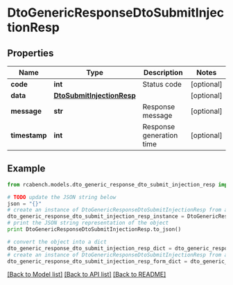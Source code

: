 # DtoGenericResponseDtoSubmitInjectionResp


## Properties

Name | Type | Description | Notes
------------ | ------------- | ------------- | -------------
**code** | **int** | Status code | [optional] 
**data** | [**DtoSubmitInjectionResp**](DtoSubmitInjectionResp.md) |  | [optional] 
**message** | **str** | Response message | [optional] 
**timestamp** | **int** | Response generation time | [optional] 

## Example

```python
from rcabench.models.dto_generic_response_dto_submit_injection_resp import DtoGenericResponseDtoSubmitInjectionResp

# TODO update the JSON string below
json = "{}"
# create an instance of DtoGenericResponseDtoSubmitInjectionResp from a JSON string
dto_generic_response_dto_submit_injection_resp_instance = DtoGenericResponseDtoSubmitInjectionResp.from_json(json)
# print the JSON string representation of the object
print DtoGenericResponseDtoSubmitInjectionResp.to_json()

# convert the object into a dict
dto_generic_response_dto_submit_injection_resp_dict = dto_generic_response_dto_submit_injection_resp_instance.to_dict()
# create an instance of DtoGenericResponseDtoSubmitInjectionResp from a dict
dto_generic_response_dto_submit_injection_resp_form_dict = dto_generic_response_dto_submit_injection_resp.from_dict(dto_generic_response_dto_submit_injection_resp_dict)
```
[[Back to Model list]](../README.md#documentation-for-models) [[Back to API list]](../README.md#documentation-for-api-endpoints) [[Back to README]](../README.md)


